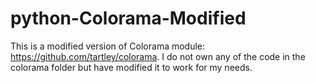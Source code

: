 # python-Colorama-Modified
This is a modified version of Colorama module:  https://github.com/tartley/colorama. I do not own any of the code in the colorama folder but have modified it to work for my needs.
